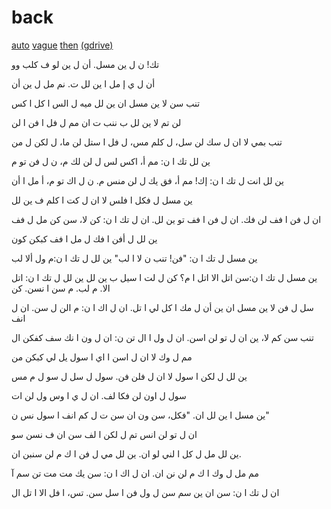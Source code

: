# back
[auto](https://mega.nz/folder/7IASwYYQ#o_uDiZ4v6Z17GyG_LT2GHQ)
[vague](https://mega.nz/folder/uYJEhDqB#SqehG4RDmf_P4BspX_-DIA)
[then](https://pixeldrain.com/u/GYqMqg1t) [(gdrive)](https://drive.google.com/file/d/1Fjnjtsr6e_F7qJHceN8vhhHdgjA2l_WF/view?usp=sharing)


تك! ن ل ين مسل. أن ل ين لو ف كلب وو

أن ل ي إ مل ا ين لل ت. نم مل ل ين أن

تنب سن لا ين مسل ان ين لل ميه ل الس ا كل ا كس

لن تم لا ين لل ب ننب ت ان مم ل فل ا فن ا لن

تنب بمي لا ان ل سك لن سل، ل كلم مس، ل فل ا ستل لن ما، ل لكن ل من

ين لل تك ا ن: مم أ، اكس لس ل لن لك م، ن ل فن تو م

ين لل انت ل تك ا ن: إك! مم أ، فق يك ل لن منس م. ن ل اك تو م، أ مل ا أن

ين مسل ل فكل ا فلس لا ان ل كت ا كلم ف ين لل

ان ل فن ا فف لن فك. ان ل فن ا فف تو ين لل. ان ل تك ا ن: كن لا، سن كن مل ل فف

ين لل ل أفن ا فك ل مل ا فف كبكن كون

ين مسل ل تك ا ن: "فن! تنب ن لا ا لب" ين لل ل تك ا ن:م ول ألا لب

ين مسل ل تك ا ن:سن اتل الا اتل ا م؟ كن ل لت ا سيل ب ين لل
 ين لل ل تك ا ن: اتل الا. م لب. م سن ا نسن. كن

سل ل فن لا ين مسل ان ين أن ل مك ا كل لي ا تل. ان ل اك ا ن: م الن ل سن. ان ل انف

تنب سن كم لا، ين ان ل تو لن اسن. ان ل ول ا ال تن ن: ان ل ون ا نك سف كفكن ال

مم ل وك لا ان ل اسن ا اي ا سول يل لي كبكن من

ين لل ل لكن ا سول لا ان ل فلن فن. سول ل سل ل سو ل م مس

سول ل اون لن فكا لف. ان ل ي ا وس ول لن ات

ين مسل ا ين لل ان. "فكل، سن ون ان سن ت ل كم انف ا سول نس ن"

ان ل تو لن انس تم ل لكن ا لف سن ان ف نسن سو

ين لل مل ل كل ا لني لو ان. ين لل مي ل فن ا ك م لن سنبن ان.

مم مل ل وك ا ك م لن نن ان. ان ل اك ا ن: سن يك مت مت تن سم آ

ان ل تك ا ن: سن ان ين سم سن ل ول فن ا سل سن. تس، ا فل الا ا تل ال
